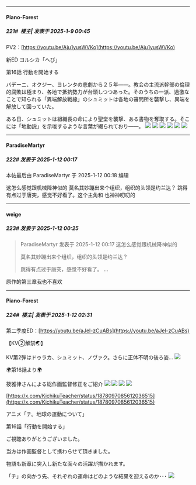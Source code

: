 ﻿
*****

####  Piano-Forest  
##### 221#         楼主| 发表于 2025-1-9 00:45

PV2：[https://youtu.be/Aju1yusWVKo](https://youtu.be/Aju1yusWVKo)

新ED ヨルシカ「へび」

第16話 行動を開始する

バデーニ、オクジー、ヨレンタの悲劇から２５年――。教会の主流派幹部の倫理的腐敗は極まり、各地で抵抗勢力が台頭しつつあった。そのうちの一派、過激なことで知られる「異端解放戦線」のシュミットは各地の審問所を襲撃し、異端を解放して回っていた。

ある日、シュミットは組織長の命により聖堂を襲撃、ある書物を奪取する。そこには「地動説」を示唆するような言葉が綴られており――。
<img src="https://p.sda1.dev/21/73deb89271970c1c8949be8dbf39d8a7/img01.jpg" referrerpolicy="no-referrer">
<img src="https://p.sda1.dev/21/1cde93d69370ba912edd72635f28b234/img02.jpg" referrerpolicy="no-referrer">
<img src="https://p.sda1.dev/21/0b15795e9aea6de99c021bce3edf24bf/img03.jpg" referrerpolicy="no-referrer">
<img src="https://p.sda1.dev/21/85dd90ef4b776712f4ad0c9ee72eaf7d/img04.jpg" referrerpolicy="no-referrer">
<img src="https://p.sda1.dev/21/04fe0e2377d15c4d6e6284ef3e312b6c/img05.jpg" referrerpolicy="no-referrer">
<img src="https://p.sda1.dev/21/b90b77d4cc25a8344ce65851da7b9b7c/img06.jpg" referrerpolicy="no-referrer">


*****

####  ParadiseMartyr  
##### 222#       发表于 2025-1-12 00:17

 本帖最后由 ParadiseMartyr 于 2025-1-12 00:18 编辑 

这怎么感觉跟机械降神似的
莫名其妙蹦出来个组织，组织的头领是约兰达？
跳得有点过于唐突，感觉不好看了。这个主角和
也神神叨叨的


*****

####  weige  
##### 223#       发表于 2025-1-12 00:25

<blockquote>ParadiseMartyr 发表于 2025-1-12 00:17
这怎么感觉跟机械降神似的

莫名其妙蹦出来个组织，组织的头领是约兰达？

跳得有点过于唐突，感觉不好看了。 ...</blockquote>
原作的第三章我也不喜欢


*****

####  Piano-Forest  
##### 224#         楼主| 发表于 2025-1-12 02:31

第二季度ED：[https://youtu.be/aJel-zCuABs](https://youtu.be/aJel-zCuABs)

【KV②解禁🌏】

KV第2弾はドゥラカ、シュミット、ノヴァク。さらに正体不明の後ろ姿…
<img src="https://p.sda1.dev/21/e7fe0a1784935284b1e98972147b5761/20250112_022652.jpg" referrerpolicy="no-referrer">

🌍️第16話より🌍️

筱雅律さんによる総作画監督修正をご紹介
<img src="https://p.sda1.dev/21/b6fc03145979d635044407e3d497a5d3/20250112_022623.jpg" referrerpolicy="no-referrer">
<img src="https://p.sda1.dev/21/ed373aa69c0d37a361eb4d078818275b/20250112_022624.jpg" referrerpolicy="no-referrer">
<img src="https://p.sda1.dev/21/2495e72791ff0404751da996a2d57690/20250112_022625.jpg" referrerpolicy="no-referrer">
<img src="https://p.sda1.dev/21/2eb01488d9d7a314250576898529b015/20250112_022627.jpg" referrerpolicy="no-referrer">

[https://x.com/KichikuTeacher/status/1878097085612036515](https://x.com/KichikuTeacher/status/1878097085612036515)

アニメ「チ。地球の運動について」

第16話「行動を開始する」

ご視聴ありがとうございました。

当方は作画監督として携わらせて頂きました。

物語も新章に突入し新たな面々の活躍が描かれます。

「チ」の向かう先、それぞれの運命はどのような結果を迎えるのか･･･
<img src="https://p.sda1.dev/21/b8e0ecd2eaef5fcd689693141be1a682/20250112_022619.jpg" referrerpolicy="no-referrer">

